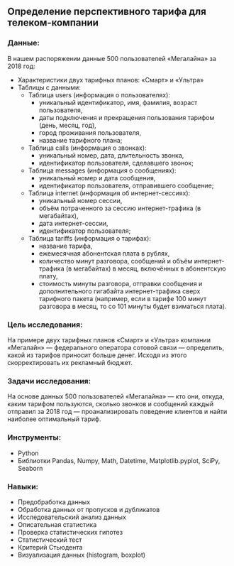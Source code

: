 ## Определение перспективного тарифа для телеком-компании
### Данные:
В нашем распоряжении данные 500 пользователей «Мегалайна» за 2018 год:
* Характеристики двух тарифных планов: «Смарт» и «Ультра»
* Таблицы с данными:
  * Таблица users (информация о пользователях):
    * уникальный идентификатор, имя, фамилия, возраст пользователя,
    * даты подключения и прекращения пользования тарифом (день, месяц, год),
    * город проживания пользователя,
    * название тарифного плана;
  * Таблица calls (информация о звонках):
    * уникальный номер, дата, длительность звонка,
    * идентификатор пользователя, сделавшего звонок;
  * Таблица messages (информация о сообщениях):
    * уникальный номер и дата сообщения,
    * идентификатор пользователя, отправившего сообщение;
  * Таблица internet (информация об интернет-сессиях):
    * уникальный номер сессии,
    * объём потраченного за сессию интернет-трафика (в мегабайтах),
    * дата интернет-сессии,
    * идентификатор пользователя;
  * Таблица tariffs (информация о тарифах):
    * название тарифа,
    * ежемесячная абонентская плата в рублях,
    * количество минут разговора, сообщений и объём интернет-трафика (в мегабайтах) в месяц, включённых в абонентскую плату,
    * стоимость минуты разговора, отправки сообщения и дополнительного гигабайта интернет-трафика сверх тарифного пакета (например, если в тарифе 100 минут разговора в месяц, то со 101 минуты будет взиматься плата).
  
### Цель исследования:
На примере двух тарифных планов «Смарт» и «Ультра» компании «Мегалайн» — федерального оператора сотовой связи — определить, какой из тарифов приносит больше денег. Исходя из этого скорректировать их рекламный бюджет.

### Задачи исследования:
На основе данных 500 пользователей «Мегалайна» — кто они, откуда, каким тарифом пользуются, сколько звонков и сообщений каждый отправил за 2018 год — проанализировать поведение клиентов и найти наиболее оптимальный тариф.

### Инструменты:
* Python
* Библиотки Pandas, Numpy, Math, Datetime, Matplotlib.pyplot, SciPy, Seaborn

### Навыки:
* Предобработка данных
* Обработка данных от пропусков и дубликатов
* Исследовательский анализ данных
* Описательная статистика
* Проверка статистических гипотез
* Статистический тест
* Критерий Стьюдента
* Визуализация данных (histogram, boxplot)
